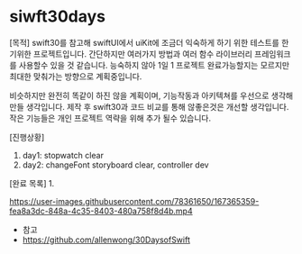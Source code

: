 # siwft30days



[목적]
swift30를 참고해 swiftUI에서 uiKit에 조금더 익숙하게 하기 위한 테스트를 한기위한 프로젝트입니다.
간단하지만 여러가지 방법과 여러 함수 라이브러리 프레임워크를 사용할수 있을 것 같습니다.
능숙하지 않아 1일 1 프로젝트 완료가능할지는 모르지만 최대한 맞춰가는 방향으로 계획중입니다.

비슷하지만 완전히 똑같이 하진 않을 계획이며, 기능작동과 아키텍쳐를 우선으로 생각해 만들 생각입니다.
제작 후 swift30과 코드 비교를 통해 않좋은것은 개선할 생각입니다.
작은 기능들은 개인 프로젝트 역략을 위해 추가 될수 있습니다.

[진행상황]

1. day1: stopwatch clear
2. day2: changeFont storyboard clear, controller dev


[완료 목록]
1.

https://user-images.githubusercontent.com/78361650/167365359-fea8a3dc-848a-4c35-8403-480a758f8d4b.mp4






- 참고
- https://github.com/allenwong/30DaysofSwift

